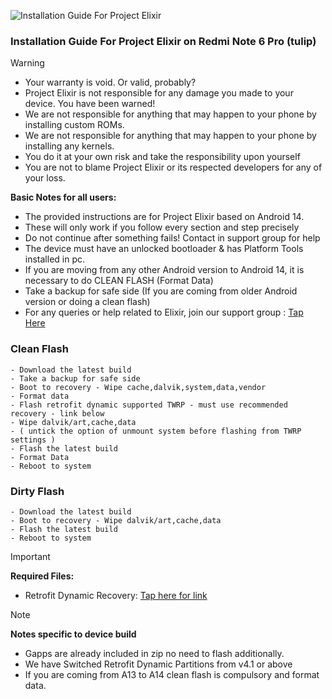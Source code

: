 ![Installation Guide For Project Elixir](https://i.imgur.com/42LxtAl.png)

### Installation Guide For Project Elixir on Redmi Note 6 Pro (tulip)

> [!Warning]
> * Your warranty is void. Or valid, probably?
> * Project Elixir is not responsible for any damage you made to your device. You have been warned!
> * We are not responsible for anything that may happen to your phone by installing custom ROMs.
> * We are not responsible for anything that may happen to your phone by installing any kernels.
> * You do it at your own risk and take the responsibility upon yourself
> * You are not to blame Project Elixir or its respected developers for any of your loss.
>
> **Basic Notes for all users:**
> * The provided instructions are for Project Elixir based on Android 14.
> * These will only work if you follow every section and step precisely
> * Do not continue after something fails! Contact in support group for help
> * The device must have an unlocked bootloader & has Platform Tools installed in pc.
> * If you are moving from any other Android version to Android 14, it is necessary to do CLEAN FLASH (Format Data)
> * Take a backup for safe side (If you are coming from older Android version or doing a clean flash)
> * For any queries or help related to Elixir, join our support group : [Tap Here](https://telegram.me/Elixir_Discussion)            
### Clean Flash
```
- Download the latest build
- Take a backup for safe side
- Boot to recovery - Wipe cache,dalvik,system,data,vendor
- Format data
- Flash retrofit dynamic supported TWRP - must use recommended recovery - link below
- Wipe dalvik/art,cache,data
- ( untick the option of unmount system before flashing from TWRP settings )
- Flash the latest build
- Format Data
- Reboot to system
```

### Dirty Flash
```
- Download the latest build
- Boot to recovery - Wipe dalvik/art,cache,data
- Flash the latest build
- Reboot to system
```

> [!Important]
> **Required Files:**
> * Retrofit Dynamic Recovery: [Tap here for link](https://sourceforge.net/projects/mocha-development/files/tulip/twrp/dynamic.recovery.img/download)

> [!Note]
> **Notes specific to device build**
> * Gapps are already included in zip no need to flash additionally.
> * We have Switched Retrofit Dynamic Partitions from v4.1 or above
> * If you are coming from A13 to A14 clean flash is compulsory and format data.
